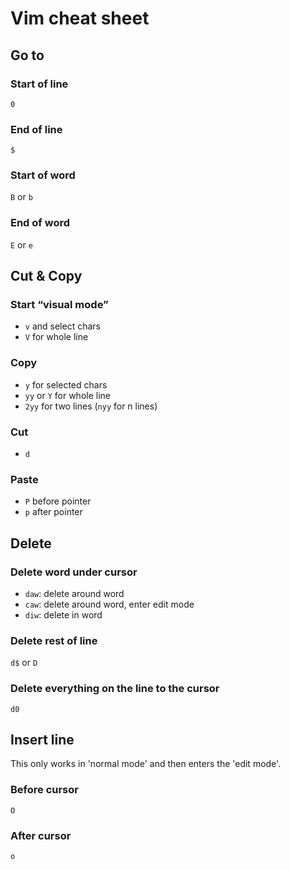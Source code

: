 # Vim cheat sheet

## Go to
### Start of line
`0`

### End of line
`$`

### Start of word
`B` or `b`

### End of word

`E` or `e`

## Cut & Copy
### Start “visual mode”
* `v` and select chars
* `V` for whole line

### Copy
* `y` for selected chars
* `yy` or `Y` for whole line
* `2yy` for two lines (`nyy` for n lines)

### Cut
* `d`

### Paste
* `P` before pointer
* `p` after pointer

## Delete
### Delete word under cursor
* `daw`: delete around word 
* `caw`: delete around word, enter edit mode
* `diw`: delete in word

### Delete rest of line
`d$` or `D`

### Delete everything on the line to the cursor
`d0`

## Insert line
This only works in 'normal mode' and then enters the 'edit mode'.

### Before cursor
`O`

### After cursor
`o`
